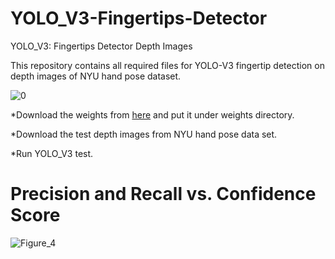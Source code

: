 # YOLO_V3-Fingertips-Detector
YOLO_V3: Fingertips Detector Depth Images

This repository contains all required files for YOLO-V3 fingertip detection on depth images of NYU hand pose dataset. 

![0](https://user-images.githubusercontent.com/50027513/130701662-74f82fce-3e69-48ed-a678-14cf546622c7.png)


*Download the weights from [here](https://drive.google.com/file/d/1wLWsx6u3UgmOgQWfas9qrFTdyfdR3pRe/view?usp=sharing) and put it under weights directory.

*Download the test depth images from NYU hand pose data set.

*Run YOLO_V3 test.

# Precision and Recall vs. Confidence Score

![Figure_4](https://user-images.githubusercontent.com/50027513/130703477-022e3edc-f2cd-412b-986a-2ac0ed45eb11.png)

